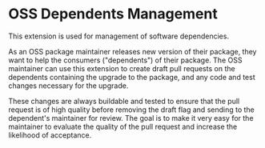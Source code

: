 # OSS Dependents Management

This extension is used for management of software dependencies.

As an OSS package maintainer releases new version of their package, they want
to help the consumers ("dependents") of their package. The OSS maintainer
can use this extension to create draft pull requests on the dependents
containing the upgrade to the package, and any code and test changes
necessary for the upgrade.

These changes are always buildable and tested to ensure that the pull request
is of high quality before removing the draft flag and sending to the
dependent's maintainer for review. The goal is to make it very easy for
the maintainer to evaluate the quality of the pull request and increase
the likelihood of acceptance.
